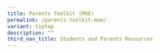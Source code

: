 ```yaml
---
title: Parents Toolkit (MOE)
permalink: /parents-toolkit-moe/
variant: tiptap
description: ""
third_nav_title: Students and Parents Resources
---
```

